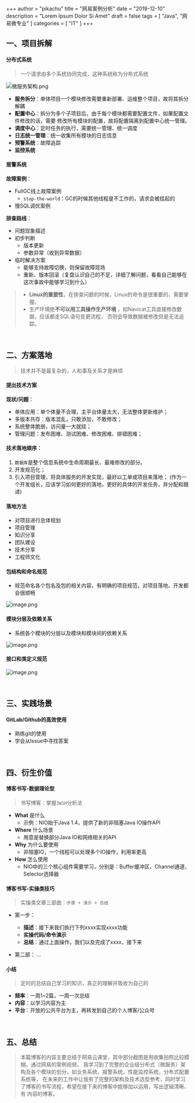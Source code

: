 +++
author = "pikachu"
title = "网易案例分析"
date = "2019-12-10"
description = "Lorem Ipsum Dolor Si Amet"
draft = false
tags = [
    "Java",
    "网易微专业"
]
categories = [
    "IT"
]
+++

## 一、项目拆解

#### 分布式系统
> 一个请求由多个系统协同完成，这种系统称为分布式系统

![微服务架构.png](http://ww1.sinaimg.cn/large/006H3ec5gy1g9sic2uynuj322f1aq7d7.jpg)

- **服务拆分**：单体项目一个模块修改需要重新部署、运维整个项目，故将其拆分解耦
- **配置中心**：拆分为多个子项目后，由于每个模块都需要配置文件，如果配置文件修改的话，需要
修改所有模块的配置，故将配置隔离到配置中心统一管理。
- **调度中心**：定时任务的执行，需要统一管理、统一调度
- **日志统一管理**：统一收集所有模块的日志信息
- **预警系统**：故障追踪
- **监控系统**

#### 报警系统

**故障案例**：
- FullGC线上故障案例
	- `stop-the-world`：GC的时候其他线程是不工作的，请求会被挂起的 
- 慢SQL调优案例

**排查路线**：
- 问题现象描述
- 初步判断
	- 版本更新
	- 参数异常（收到异常数据）
- 临时解决方案
	- 能够支持故障切换，则保留故障现场
	- 重新、版本回滚（复盘认识自己的不足，详细了解问题，看看自己能够在这次事故中能够学习到什么）

> - **Linux的重要性**，在排查问题的时候，Linux的命令是很重要的，需要掌握。
> - 生产环境绝**不可以用工具操作生产环境**	，如Navicat工具直接修改数据，应该都走SQL语句变更流程，
否则会导致数据被修改但是无法追踪。

&nbsp;

## 二、方案落地

> 技术并不是最复杂的，人和事及关系才是麻烦

#### 提出技术方案
**现状/问题**：
- 单体应用：单个体量不合理，主平台体量太大，无法整体更新维护；
- 多版本共存：版本混乱，只敢添加，不敢修改；
- 系统整体脆弱，访问量一大就挂；
- 管理问题：发布困难、测试困难、修改困难、排错困难；

#### 技术落地顺序：
1. `数据库`是整个信息系统中生命周期最长、最难修改的部分。
2. 开发规范化；
3. 引入项目管理，将具体服务的开发实现，最好以工单或项目来落地；
(作为一个开发组长，应该学习如何更好的落地，更好的具体的开发任务，并分配和跟进)

#### 落地方法
- 对项目进行总体规划
- 项目管理
- 知识分享
- 团队建设
- 技术分享
- 工程师文化

#### 包结构和命名规范
- 规范命名各个包名及包的相关内容，有明确的项目规范，对项目落地、开发都会很顺畅

![image.png](http://ww1.sinaimg.cn/mw690/006H3ec5gy1g9sivbyovoj31400u0hdu.jpg)

#### 模块分层及依赖关系
- 系统各个模块的分层以及模块和模块间的依赖关系

![image.png](http://ww1.sinaimg.cn/mw690/006H3ec5gy1g9sj16zsf5j31400u0npe.jpg)

#### 接口和类定义规范

![image.png](http://ww1.sinaimg.cn/mw690/006H3ec5gy1g9sje3w0ogj31400u07wi.jpg)

&nbsp;

## 三、实践场景

#### GitLab/Github的高效使用
- 熟练git的使用
- 学会从Issue中寻找答案

&nbsp;

## 四、衍生价值

#### 博客书写-数据理论型
> 书写博客：掌握`3W1H`分析法

- **What** 是什么
	- 示例：NIO始于Java 1.4，提供了新的非阻塞Java IO操作API
- **Where** 什么场景
	- 用意是替换部分Java IO和网络相关的API
- **Why** 为什么要使用
	- 非阻塞IO，一个线程可以处理多个IO操作，利用率更高
- **How** 怎么使用
	- NIO中的三个核心组件需要学习，分别是：Buffer缓冲区、Channel通道、Selector选择器

#### 博客书写-实操类技巧
> 实操类文章三部曲：`步骤 + 演示 + 总结`

- 第一步：
	- **描述**：接下来我们执行下列xxxx实现xxxx功能
	- **实操代码/命令演示**
	- **总结**：通过上面操作，我们以及完成了xxxx，接下来

- 第二部：
	...

#### 小结
> 定时的总结自己学习的知识，真正的理解并吸收为自己的

- **频率**：一周1~2篇，一周一次总结
- **内容**：以学习内容为主
- **平台**：开放的公共平台为主，再转发到自己的个人博客/公众号

&nbsp;

## 五、总结

> 本篇博客的内容主要总结于网易云课堂，其中部分截图是用收集拍照比较模糊。通过网易的案例视频，
我学习到了完整的企业级分布式（微服务）架构及各个模块的划分，如业务系统，报警系统，性能监控系统，分布式配置系统等，
在未来的工作中让我有了完整的架构及技术选型参考，同时学习了博客的书写流程，希望在接下来的博客中能够加以运用，写出逻辑清晰、有
内容的博客。

&nbsp;